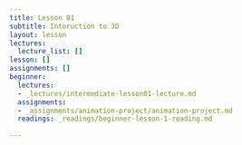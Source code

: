 ```yaml
---
title: Lesson 01
subtitle: Intoruction to 3D
layout: lesson
lectures:
  lecture_list: []
lesson: []
assignments: []
beginner:
  lectures:
  - _lectures/intermediate-lesson01-lecture.md
  assignments:
  - _assignments/animation-project/animation-project.md
  readings: _readings/beginner-lesson-1-reading.md

---
```

